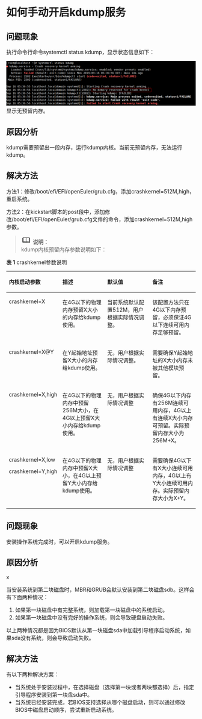 # 如何手动开启kdump服务<a name="ZH-CN_TOPIC_0192228834"></a>

## 问题现象<a name="section0712504256"></a>

执行命令行命令systemctl status kdump，显示状态信息如下：

![](figures/zh-cn_image_0192348006.png)显示无预留内存。

## 原因分析<a name="section118871366253"></a>

kdump需要预留出一段内存，运行kdump内核。当前无预留内存，无法运行kdump。

## 解决方法<a name="section5400186182614"></a>

方法1：修改/boot/efi/EFI/openEuler/grub.cfg，添加crashkernel=512M,high，重启系统。

方法2：在kickstart脚本的post段中，添加修改/boot/efi/EFI/openEuler/grub.cfg文件的命令，添加crashkernel=512M,high参数。

>![](public_sys-resources/icon-note.gif) **说明：**   
>kdump内核预留内存参数说明如下：  

**表 1**  crashkernel参数说明

<a name="table467312804815"></a>
<table><thead align="left"><tr id="row967318810483"><th class="cellrowborder" valign="top" width="25%" id="mcps1.2.5.1.1"><p id="p188941929182618"><a name="p188941929182618"></a><a name="p188941929182618"></a>内核启动参数</p>
</th>
<th class="cellrowborder" valign="top" width="25%" id="mcps1.2.5.1.2"><p id="p389410298262"><a name="p389410298262"></a><a name="p389410298262"></a>描述</p>
</th>
<th class="cellrowborder" valign="top" width="25%" id="mcps1.2.5.1.3"><p id="p158944290262"><a name="p158944290262"></a><a name="p158944290262"></a>默认值</p>
</th>
<th class="cellrowborder" valign="top" width="25%" id="mcps1.2.5.1.4"><p id="p18894429132612"><a name="p18894429132612"></a><a name="p18894429132612"></a>备注</p>
</th>
</tr>
</thead>
<tbody><tr id="row26739804810"><td class="cellrowborder" valign="top" width="25%" headers="mcps1.2.5.1.1 "><p id="p1089402918267"><a name="p1089402918267"></a><a name="p1089402918267"></a>crashkernel=X</p>
</td>
<td class="cellrowborder" valign="top" width="25%" headers="mcps1.2.5.1.2 "><p id="p10894142915265"><a name="p10894142915265"></a><a name="p10894142915265"></a>在4G以下的物理内存预留X大小的内存给kdump使用。</p>
</td>
<td class="cellrowborder" valign="top" width="25%" headers="mcps1.2.5.1.3 "><p id="p1894229162614"><a name="p1894229162614"></a><a name="p1894229162614"></a>当前系统默认配置512M，用户根据实际情况调整。</p>
</td>
<td class="cellrowborder" valign="top" width="25%" headers="mcps1.2.5.1.4 "><p id="p2895429202612"><a name="p2895429202612"></a><a name="p2895429202612"></a>该配置方法只在4G以下内存预留，必须保证4G以下连续可用内存足够预留。</p>
</td>
</tr>
<tr id="row16731682484"><td class="cellrowborder" valign="top" width="25%" headers="mcps1.2.5.1.1 "><p id="p589512962618"><a name="p589512962618"></a><a name="p589512962618"></a>crashkernel=X@Y</p>
</td>
<td class="cellrowborder" valign="top" width="25%" headers="mcps1.2.5.1.2 "><p id="p10895329112616"><a name="p10895329112616"></a><a name="p10895329112616"></a>在Y起始地址预留X大小的内存给kdump使用。</p>
</td>
<td class="cellrowborder" valign="top" width="25%" headers="mcps1.2.5.1.3 "><p id="p1989572917263"><a name="p1989572917263"></a><a name="p1989572917263"></a>无，用户根据实际情况调整。</p>
</td>
<td class="cellrowborder" valign="top" width="25%" headers="mcps1.2.5.1.4 "><p id="p6895329142617"><a name="p6895329142617"></a><a name="p6895329142617"></a>需要确保Y起始地址的X大小内存未被其他模块预留。</p>
</td>
</tr>
<tr id="row6674198124814"><td class="cellrowborder" valign="top" width="25%" headers="mcps1.2.5.1.1 "><p id="p3895829132620"><a name="p3895829132620"></a><a name="p3895829132620"></a>crashkernel=X,high</p>
</td>
<td class="cellrowborder" valign="top" width="25%" headers="mcps1.2.5.1.2 "><p id="p589582910260"><a name="p589582910260"></a><a name="p589582910260"></a>在4G以下的物理内存中预留256M大小，在4G以上预留X大小内存给kdump使用。</p>
</td>
<td class="cellrowborder" valign="top" width="25%" headers="mcps1.2.5.1.3 "><p id="p589516295260"><a name="p589516295260"></a><a name="p589516295260"></a>无，用户根据实际情况调整</p>
</td>
<td class="cellrowborder" valign="top" width="25%" headers="mcps1.2.5.1.4 "><p id="p389520290261"><a name="p389520290261"></a><a name="p389520290261"></a>确保4G以下内存有256M连续可用内存，4G以上有连续X大小内存可预留。实际预留内存大小为256M+X。</p>
</td>
</tr>
<tr id="row18674138204811"><td class="cellrowborder" valign="top" width="25%" headers="mcps1.2.5.1.1 "><p id="p189512918262"><a name="p189512918262"></a><a name="p189512918262"></a>crashkernel=X,low</p>
<p id="p2895162915268"><a name="p2895162915268"></a><a name="p2895162915268"></a>crashkernel=Y,high</p>
</td>
<td class="cellrowborder" valign="top" width="25%" headers="mcps1.2.5.1.2 "><p id="p15895102916261"><a name="p15895102916261"></a><a name="p15895102916261"></a>在4G以下的物理内存中预留X大小，在4G以上预留Y大小内存给kdump使用。</p>
</td>
<td class="cellrowborder" valign="top" width="25%" headers="mcps1.2.5.1.3 "><p id="p68951429102617"><a name="p68951429102617"></a><a name="p68951429102617"></a>无，用户根据实际情况调整</p>
</td>
<td class="cellrowborder" valign="top" width="25%" headers="mcps1.2.5.1.4 "><p id="p14895132942617"><a name="p14895132942617"></a><a name="p14895132942617"></a>需要确保4G以下有X大小连续可用内存，4G以上有Y大小连续可用内存。实际预留内存大小为X+Y。</p>
</td>
</tr>
</tbody>
</table>

## 问题现象<a name="zh-cn_topic_0151920731_sf8787c1a7e564af4ad6d72b45d07f036"></a>

安装操作系统完成时，可以开启kdump服务。

## 原因分析<a name="zh-cn_topic_0151920731_s2c25517ecc454d8eaaa7b81616ea29e8"></a>

x

当安装系统到第二块磁盘时，MBR和GRUB会默认安装到第二块磁盘sdb。这样会有下面两种情况：

1.  如果第一块磁盘中有完整系统，则加载第一块磁盘中的系统启动。
2.  如果第一块磁盘中没有完好的操作系统，则会导致硬盘启动失败。

以上两种情况都是因为BIOS默认从第一块磁盘sda中加载引导程序启动系统，如果sda没有系统，则会导致启动失败。

## 解决方法<a name="zh-cn_topic_0151920731_s9c2d562eab3549f3a0d44f642c8c118a"></a>

有以下两种解决方案：

-   当系统处于安装过程中，在选择磁盘（选择第一块或者两块都选择）后，指定引导程序安装到第一块盘sda中。
-   当系统已经安装完成，若BIOS支持选择从哪个磁盘启动，则可以通过修改BIOS中磁盘启动顺序，尝试重新启动系统。

